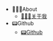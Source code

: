 - 👨🏻‍💻About
    - [👨🏻‍💻关于我](other/About)
- 📟Github
    - [📟Github](https://github.com/mouweng/noteme)